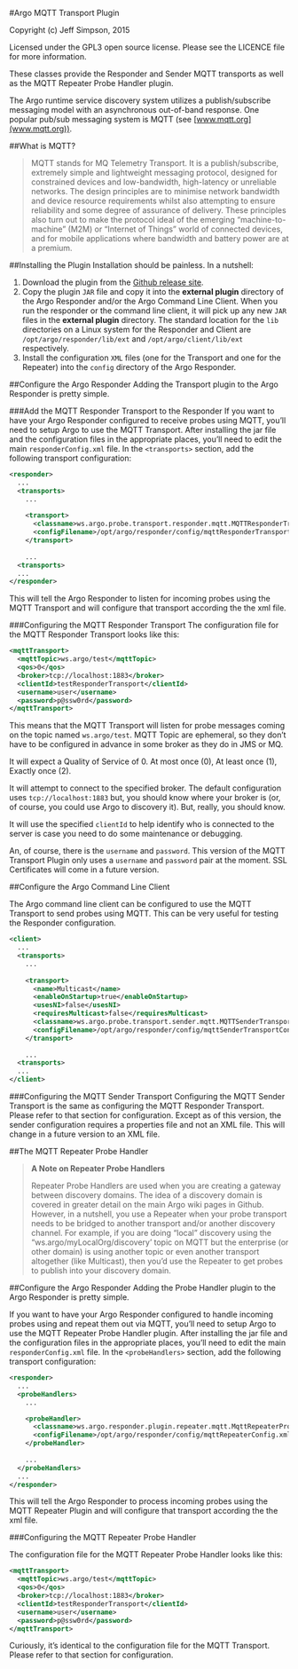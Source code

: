 #Argo MQTT Transport Plugin

Copyright (c) Jeff Simpson, 2015

Licensed under the GPL3 open source license.  Please see the LICENCE file for more information. 

These classes provide the Responder and Sender MQTT transports as well as the MQTT Repeater Probe Handler plugin.

The Argo runtime service discovery system utilizes a publish/subscribe messaging model with an asynchronous out-of-band response.  One popular pub/sub messaging system is MQTT (see [www.mqtt.org](www.mqtt.org)).  

##What is MQTT? 

> MQTT stands for MQ Telemetry Transport. It is a publish/subscribe, extremely simple and lightweight messaging protocol, designed for constrained devices and low-bandwidth, high-latency or unreliable networks. The design principles are to minimise network bandwidth and device resource requirements whilst also attempting to ensure reliability and some degree of assurance of delivery. These principles also turn out to make the protocol ideal of the emerging “machine-to-machine” (M2M) or “Internet of Things” world of connected devices, and for mobile applications where bandwidth and battery power are at a premium.

##Installing the Plugin
Installation should be painless.  In a nutshell:

1. Download the plugin from the [Github release site](https://github.com/argoPlugins/mqttTransportPlugin/releases/latest).
2. Copy the plugin `JAR` file and copy it into the __external plugin__ directory of the Argo Responder and/or the Argo Command Line Client.  When you run the responder or the command line client, it will pick up any new `JAR` files in the __external plugin__ directory.  The standard location for the `lib` directories on a Linux system for the Responder and Client are `/opt/argo/responder/lib/ext` and `/opt/argo/client/lib/ext` respectively.
3. Install the configuration `XML` files (one for the Transport and one  for the Repeater) into the `config` directory of the Argo Responder.

##Configure the Argo Responder
Adding the Transport plugin to the Argo Responder is pretty simple.

###Add the MQTT Responder Transport to the Responder
If you want to have your Argo Responder configured to receive probes using MQTT, you’ll need to setup Argo to use the MQTT Transport.  After installing the jar file and the configuration files in the appropriate places, you’ll need to edit the main `responderConfig.xml` file.
In the `<transports>` section, add the following transport configuration:

```xml
<responder>
  ...
  <transports>
    ...
    
    <transport>
      <classname>ws.argo.probe.transport.responder.mqtt.MQTTResponderTransport</classname>
      <configFilename>/opt/argo/responder/config/mqttResponderTransportConfig.xml</configFilename>
    </transport>
    
    ...
  <transports>
  ...
</responder>
```
This will tell the Argo Responder to listen for incoming probes using the MQTT Transport and will configure that transport according the the xml file.

###Configuring the MQTT Responder Transport
The configuration file for the MQTT Responder Transport looks like this:

```xml
<mqttTransport>
  <mqttTopic>ws.argo/test</mqttTopic>
  <qos>0</qos>
  <broker>tcp://localhost:1883</broker>
  <clientId>testResponderTransport</clientId>
  <username>user</username>
  <password>p@ssw0rd</password>
</mqttTransport>
```
This means that the MQTT Transport will listen for probe messages coming on the topic named `ws.argo/test`.  MQTT Topic are ephemeral, so they don’t have to be configured in advance in some broker as they do in JMS or MQ.

It will expect a Quality of Service of 0.  At most once (0), At least once (1), Exactly once (2).

It will attempt to connect to the specified broker.  The default configuration uses `tcp://localhost:1883` but, you should know where your broker is (or, of course, you could use Argo to discovery it).  But, really, you should know.

It will use the specified `clientId` to help identify who is connected to the server is case you need to do some maintenance or debugging.

An, of course, there is the `username` and `password`.  This version of the MQTT Transport Plugin only uses a `username` and `password` pair at the moment.  SSL Certificates will come in a future version.

##Configure the Argo Command Line Client

The Argo command line client can be configured to use the MQTT Transport to send probes using MQTT.  This can be very useful for testing the Responder configuration.

```xml
<client>
  ...
  <transports>
    ...
    
    <transport>
      <name>Multicast</name>
      <enableOnStartup>true</enableOnStartup>
      <usesNI>false</usesNI>
      <requiresMulticast>false</requiresMulticast>
      <classname>ws.argo.probe.transport.sender.mqtt.MQTTSenderTransport</classname>
      <configFilename>/opt/argo/responder/config/mqttSenderTransportConfig.prop</configFilename>
    </transport>
    
    ...
  <transports>
  ...
</client>
```

###Configuring the MQTT Sender Transport
Configuring the MQTT Sender Transport is the same as configuring the MQTT Responder Transport.  Please refer to that section for configuration.  Except as of this version, the sender configuration requires a properties file and not an XML file.  This will change in a future version to an XML file.

##The MQTT Repeater Probe Handler

> __A Note on Repeater Probe Handlers__
> 
> Repeater Probe Handlers are used when you are creating a gateway between discovery domains.  The idea of a discovery domain is covered in greater detail on the main Argo wiki pages in Github.  However, in a nutshell, you use a Repeater when your probe transport needs to be bridged to another transport and/or another discovery channel.  For example, if you are doing “local” discovery using the “ws.argo/myLocalOrg/discovery’ topic on MQTT but the enterprise (or other domain) is using another topic or even another transport altogether (like Multicast), then you’d use the Repeater to get probes to publish into your discovery domain.

##Configure the Argo Responder
Adding the Probe Handler plugin to the Argo Responder is pretty simple.

If you want to have your Argo Responder configured to handle incoming probes using and repeat them out via MQTT, you’ll need to setup Argo to use the MQTT Repeater Probe Handler plugin.  After installing the jar file and the configuration files in the appropriate places, you’ll need to edit the main `responderConfig.xml` file.
In the `<probeHandlers>` section, add the following transport configuration:

```xml
<responder>
  ...
  <probeHandlers>
    ...

    <probeHandler>
      <classname>ws.argo.responder.plugin.repeater.mqtt.MqttRepeaterProbeHandlerPlugin</classname>
      <configFilename>/opt/argo/responder/config/mqttRepeaterConfig.xml</configFilename>
    </probeHandler>
    
    ...
  </probeHandlers>
  ...
</responder>
```
This will tell the Argo Responder to process incoming probes using the MQTT Repeater Plugin and will configure that transport according the the xml file.

###Configuring the MQTT Repeater Probe Handler

The configuration file for the MQTT Repeater Probe Handler looks like this:

```xml
<mqttTransport>
  <mqttTopic>ws.argo/test</mqttTopic>
  <qos>0</qos>
  <broker>tcp://localhost:1883</broker>
  <clientId>testResponderTransport</clientId>
  <username>user</username>
  <password>p@ssw0rd</password>
</mqttTransport>
```

Curiously, it’s identical to the configuration file for the MQTT Transport.  Please refer to that section for configuration.
